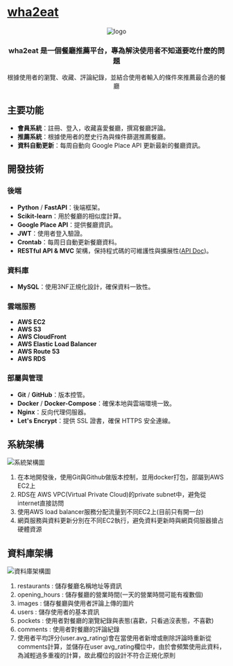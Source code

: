 # [wha2eat](https://wha2eat.com/)
<p align="center">
  <img src="https://github.com/user-attachments/assets/46c61540-c70c-4a76-82a9-12e52465db5d" alt="logo" />
</p>

<div align="center">
   <h3 font-size="600"> wha2eat 是一個餐廳推薦平台，專為解決使用者不知道要吃什麼的問題</h3>
  <p>根據使用者的瀏覽、收藏、評論紀錄，並結合使用者輸入的條件來推薦最合適的餐廳</p>
</div>

## 主要功能

- **會員系統**：註冊、登入，收藏喜愛餐廳，撰寫餐廳評論。
- **推薦系統**：根據使用者的歷史行為與條件篩選推薦餐廳。
- **資料自動更新**：每周自動向 Google Place API 更新最新的餐廳資訊。

## 開發技術

### 後端

- **Python** / **FastAPI**：後端框架。
- **Scikit-learn**：用於餐廳的相似度計算。
- **Google Place API**：提供餐廳資訊。
- **JWT**：使用者登入驗證。
- **Crontab**：每周日自動更新餐廳資料。
- **RESTful API & MVC** 架構，保持程式碼的可維護性與擴展性([API Doc](https://app.swaggerhub.com/apis-docs/ALFYNLIN/wha2eat/1.0.0))。

### 資料庫

- **MySQL**：使用3NF正規化設計，確保資料一致性。

### 雲端服務

- **AWS EC2**
- **AWS S3**
- **AWS CloudFront**
- **AWS Elastic Load Balancer**
- **AWS Route 53**
- **AWS RDS**

### 部屬與管理

- **Git** / **GitHub**：版本控管。
- **Docker** / **Docker-Compose**：確保本地與雲端環境一致。
- **Nginx**：反向代理伺服器。
- **Let's Encrypt**：提供 SSL 證書，確保 HTTPS 安全連線。

## 系統架構
![系統架構圖](https://github.com/user-attachments/assets/ebd89162-49d5-493f-acdf-7e6cab9f481d)
1. 在本地開發後，使用Git與Github做版本控制，並用docker打包，部屬到AWS EC2上
2. RDS在 AWS VPC(Virtual Private Cloud)的private subnet中，避免從internet直接訪問
3. 使用AWS load balancer服務分配流量到不同EC2上(目前只有開一台)
4. 網頁服務與資料更新分別在不同EC2執行，避免資料更新時與網頁伺服器搶占硬體資源


## 資料庫架構
![資料庫架構圖](https://github.com/user-attachments/assets/30cf7ccd-35e9-4ad4-bb77-631e317ffa90)
1. restaurants : 儲存餐廳名稱地址等資訊
2. opening_hours : 儲存餐廳的營業時間(一天的營業時間可能有複數個)
3. images : 儲存餐廳與使用者評論上傳的圖片
4. users : 儲存使用者的基本資訊
5. pockets : 使用者對餐廳的瀏覽紀錄與表態(喜歡，只看過沒表態，不喜歡)
6. comments : 使用者對餐廳的評論紀錄
7. 使用者平均評分(user.avg_rating)會在當使用者新增或刪除評論時重新從comments計算，並儲存在user avg_rating欄位中，由於會頻繁使用此資料，為減輕過多重複的計算，故此欄位的設計不符合正規化原則

